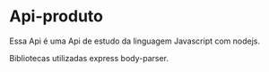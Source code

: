 # Api-produto


Essa Api é uma Api de estudo da linguagem Javascript com nodejs.


Bibliotecas utilizadas express body-parser.